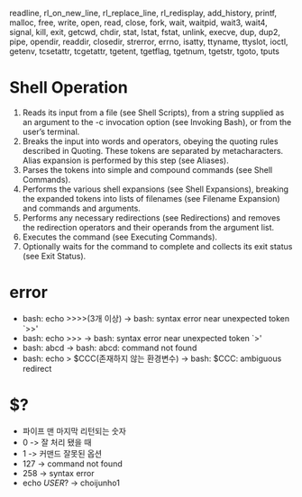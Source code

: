 readline, rl_on_new_line, rl_replace_line,
rl_redisplay, add_history, printf, malloc, free,
write, open, read, close, fork, wait, waitpid,
wait3, wait4, signal, kill, exit, getcwd, chdir,
stat, lstat, fstat, unlink, execve, dup, dup2,
pipe, opendir, readdir, closedir, strerror, errno,
isatty, ttyname, ttyslot, ioctl, getenv, tcsetattr,
tcgetattr, tgetent, tgetflag, tgetnum, tgetstr,
tgoto, tputs

# Shell Operation
1. Reads its input from a file (see Shell Scripts), from a string supplied as an argument to the -c invocation option (see Invoking Bash), or from the user’s terminal.
2. Breaks the input into words and operators, obeying the quoting rules described in Quoting. These tokens are separated by metacharacters. Alias expansion is performed by this step (see Aliases).
3. Parses the tokens into simple and compound commands (see Shell Commands).
4. Performs the various shell expansions (see Shell Expansions), breaking the expanded tokens into lists of filenames (see Filename Expansion) and commands and arguments.
5. Performs any necessary redirections (see Redirections) and removes the redirection operators and their operands from the argument list.
6. Executes the command (see Executing Commands).
7. Optionally waits for the command to complete and collects its exit status (see Exit Status).


# error
- bash: echo >>>>(3개 이상) -> bash: syntax error near unexpected token `>>'
- bash: echo >>> -> bash: syntax error near unexpected token `>'
- bash: abcd -> bash: abcd: command not found
- bash: echo > $CCC(존재하지 않는 환경변수) -> bash: $CCC: ambiguous redirect

# $?
- 파이프 맨 마지막 리턴되는 숫자
- 0 -> 잘 처리 됐을 때
- 1 -> 커맨드 잘못된 옵션
- 127 -> command not found
- 258 -> syntax error
- echo $USER$? -> choijunho1